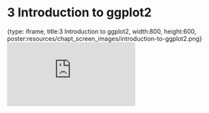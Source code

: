 # 3 Introduction to ggplot2
 
{type: iframe, title:3 Introduction to ggplot2, width:800, height:600, poster:resources/chapt_screen_images/introduction-to-ggplot2.png}
![](https://datatrail-jhu.github.io/07_dataviz/no_toc/introduction-to-ggplot2.html)
 

 
